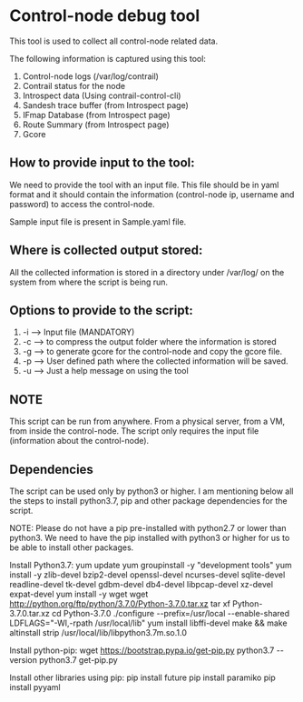 # Control-node debug tool

This tool is used to collect all control-node related data.

The following information is captured using this tool:
1. Control-node logs (/var/log/contrail)
2. Contrail status for the node
3. Introspect data (Using contrail-control-cli)
4. Sandesh trace buffer (from Introspect page)
5. IFmap Database (from Introspect page)
6. Route Summary (from Introspect page)
7. Gcore 

## How to provide input to the tool:

We need to provide the tool with an input file. This file should be in yaml format
and it should contain the information (control-node ip, username and password) to
access the control-node.

Sample input file is present in Sample.yaml file.

## Where is collected output stored:

All the collected information is stored in a directory under /var/log/ on the system
from where the script is being run. 

## Options to provide to the script:

1. -i --> Input file (MANDATORY)
2. -c --> to compress the output folder where the information is stored
3. -g --> to generate gcore for the control-node and copy the gcore file.
4. -p --> User defined path where the collected information will be saved.
5. -u --> Just a help message on using the tool

## NOTE

This script can be run from anywhere. From a physical server, from a VM, from inside
the control-node. The script only requires the input file (information about the
control-node).

## Dependencies

The script can be used only by python3 or higher. I am mentioning below all the steps to install python3.7, pip and other package dependencies for the script.

NOTE: Please do not have a pip pre-installed with python2.7 or lower than python3. We need to have the pip installed with python3 or higher for us to be able to install other packages. 

Install Python3.7:
yum update
yum groupinstall -y "development tools"
yum install -y zlib-devel bzip2-devel openssl-devel ncurses-devel sqlite-devel readline-devel tk-devel gdbm-devel db4-devel libpcap-devel xz-devel expat-devel
yum install -y wget
wget http://python.org/ftp/python/3.7.0/Python-3.7.0.tar.xz
tar xf Python-3.7.0.tar.xz
cd Python-3.7.0
./configure --prefix=/usr/local --enable-shared LDFLAGS="-Wl,-rpath /usr/local/lib"
yum install libffi-devel
make && make altinstall
strip /usr/local/lib/libpython3.7m.so.1.0

Install python-pip:
wget https://bootstrap.pypa.io/get-pip.py
python3.7 --version
python3.7 get-pip.py

Install other libraries using pip:
pip install future
pip install paramiko
pip install pyyaml

